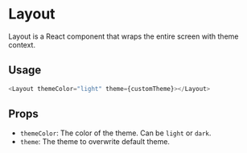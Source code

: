 # Layout

Layout is a React component that wraps the entire screen with theme context.

## Usage

```typescript
<Layout themeColor="light" theme={customTheme}></Layout>
```

## Props

- `themeColor`: The color of the theme. Can be `light` or `dark`.
- `theme`: The theme to overwrite default theme.
